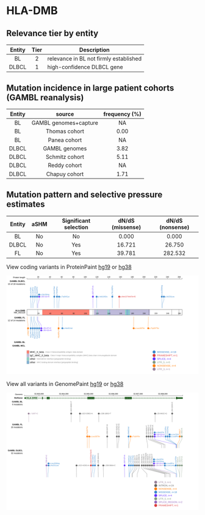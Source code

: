 # HLA-DMB

## Relevance tier by entity

|Entity|Tier|Description                           |
|:------:|:----:|--------------------------------------|
|BL    |2   |relevance in BL not firmly established|
|DLBCL |1   |high-confidence DLBCL gene            |

## Mutation incidence in large patient cohorts (GAMBL reanalysis)

|Entity|source               |frequency (%)|
|:------:|:---------------------:|:-------------:|
|BL    |GAMBL genomes+capture|  NA         |
|BL    |Thomas cohort        |0.00         |
|BL    |Panea cohort         |  NA         |
|DLBCL |GAMBL genomes        |3.82         |
|DLBCL |Schmitz cohort       |5.11         |
|DLBCL |Reddy cohort         |  NA         |
|DLBCL |Chapuy cohort        |1.71         |

## Mutation pattern and selective pressure estimates

|Entity|aSHM|Significant selection|dN/dS (missense)|dN/dS (nonsense)|
|:------:|:----:|:---------------------:|:----------------:|:----------------:|
|BL    |No  |No                   | 0.000          |  0.000         |
|DLBCL |No  |Yes                  |16.721          | 26.750         |
|FL    |No  |Yes                  |39.781          |282.532         |



View coding variants in ProteinPaint [hg19](https://morinlab.github.io/LLMPP/GAMBL/HLA-DMB_protein.html)  or [hg38](https://morinlab.github.io/LLMPP/GAMBL/HLA-DMB_protein_hg38.html)

![image](images/proteinpaint/HLA-DMB_NM_002118.svg)

View all variants in GenomePaint [hg19](https://morinlab.github.io/LLMPP/GAMBL/HLA-DMB.html)  or [hg38](https://morinlab.github.io/LLMPP/GAMBL/HLA-DMB_hg38.html)

![image](images/proteinpaint/HLA-DMB.svg)
